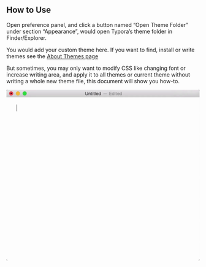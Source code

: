 ## How to Use

Open preference panel, and click a button named “Open Theme Folder” under section “Appearance”, would open Typora’s theme folder in Finder/Explorer.

You would add your custom theme here. If you want to find, install or write themes see the [About Themes page](https://support.typora.io/About-Themes)

But sometimes, you may only want to modify CSS like changing font or increase writing area, and apply it to all themes or current theme without writing a whole new theme file, this document will show you how-to.



![Typora](typora.gif)